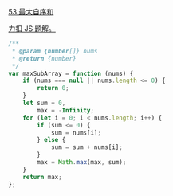 [53.最大自序和](https://leetcode-cn.com/problems/maximum-subarray/submissions/)

[力扣 JS 题解。](https://github.com/GuYueJiaJie/blog/tree/master/%E6%95%B0%E6%8D%AE%E7%BB%93%E6%9E%84%E4%B8%8E%E7%AE%97%E6%B3%95)

```javascript
/**
 * @param {number[]} nums
 * @return {number}
 */
var maxSubArray = function (nums) {
    if (nums === null || nums.length <= 0) {
        return 0;
    }
    let sum = 0,
        max = -Infinity;
    for (let i = 0; i < nums.length; i++) {
        if (sum <= 0) {
            sum = nums[i];
        } else {
            sum = sum + nums[i];
        }
        max = Math.max(max, sum);
    }
    return max;
};
```
